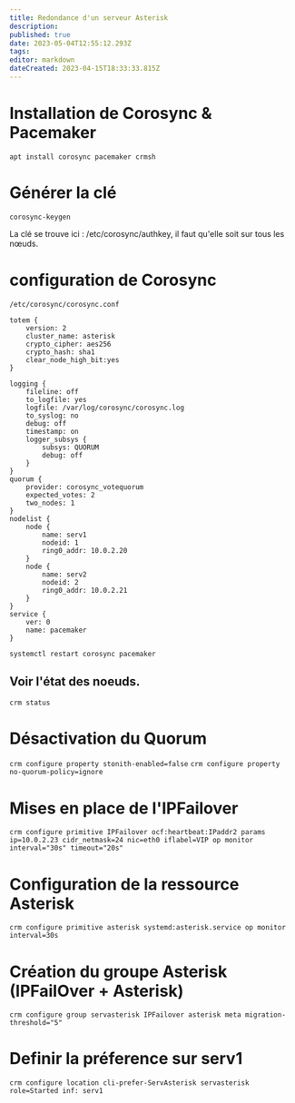 ```yaml
---
title: Redondance d'un serveur Asterisk
description: 
published: true
date: 2023-05-04T12:55:12.293Z
tags: 
editor: markdown
dateCreated: 2023-04-15T18:33:33.815Z
---
```


# Installation de Corosync & Pacemaker
```apt install corosync pacemaker crmsh```

# Générer la clé 
```corosync-keygen```

La clé se trouve ici : /etc/corosync/authkey, il faut qu'elle soit sur tous les nœuds.

# configuration de Corosync

```/etc/corosync/corosync.conf```

```
totem {
	version: 2
	cluster_name: asterisk
	crypto_cipher: aes256
	crypto_hash: sha1
	clear_node_high_bit:yes
}

logging {
	fileline: off
	to_logfile: yes
	logfile: /var/log/corosync/corosync.log
	to_syslog: no
	debug: off
	timestamp: on
	logger_subsys {
		subsys: QUORUM
		debug: off
	}
}
quorum {
	provider: corosync_votequorum
	expected_votes: 2
	two_nodes: 1
}
nodelist {
	node {
		name: serv1
		nodeid: 1
		ring0_addr: 10.0.2.20
	}
	node {
		name: serv2
		nodeid: 2
		ring0_addr: 10.0.2.21
	}
}
service {
	ver: 0
	name: pacemaker
}
```

```systemctl restart corosync pacemaker```

## Voir l'état des noeuds.
```crm status```

# Désactivation du Quorum
```crm configure property stonith-enabled=false```
```crm configure property no-quorum-policy=ignore```

# Mises en place de l'IPFailover

```crm configure primitive IPFailover ocf:heartbeat:IPaddr2 params ip=10.0.2.23 cidr_netmask=24 nic=eth0 iflabel=VIP op monitor interval="30s" timeout="20s"```

# Configuration de la ressource Asterisk

```crm configure primitive asterisk systemd:asterisk.service op monitor interval=30s```

# Création du groupe Asterisk (IPFailOver + Asterisk)
  
```crm configure group servasterisk IPFailover asterisk meta migration-threshold="5"```
  
  # Definir la préference sur serv1
  
```crm configure location cli-prefer-ServAsterisk servasterisk role=Started inf: serv1```